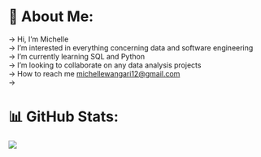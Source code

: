 # 💫 About Me:
 -> Hi, I’m Michelle<br> -> I’m interested in everything concerning data and software engineering<br> -> I’m currently learning SQL and Python<br> -> I’m looking to collaborate on any data analysis projects<br> -> How to reach me michellewangari12@gmail.com<br> -> 



# 📊 GitHub Stats:
![](https://github-readme-stats.vercel.app/api?username=Michelle-Wanderi&theme=dark&hide_border=false&include_all_commits=false&count_private=false)<br/>








